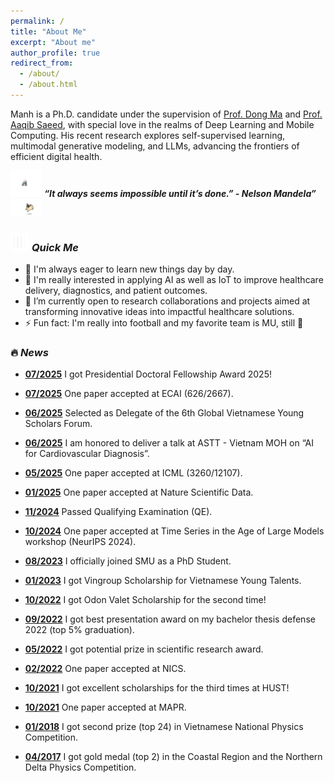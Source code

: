 ```yaml
---
permalink: /
title: "About Me"
excerpt: "About me"
author_profile: true
redirect_from: 
  - /about/
  - /about.html
---
```


<!-- Pham Hung Manh is an AI Researcher, deeply immersed in the realms of Deep Learning and Mobile Computing. My academic pursuits revolve around crafting comprehensive solutions that span the entire healthcare spectrum. Through the convergence of these technologies, I am devoted to developing end-to-end and scalable systems that empower individuals to seamlessly track their health and receive accurate diagnoses. -->
Manh is a Ph.D. candidate under the supervision of [Prof. Dong Ma](https://www.dongma.info/) and [Prof. Aaqib Saeed](https://aqibsaeed.github.io/), with special love in the realms of Deep Learning and Mobile Computing. His recent research explores self-supervised learning, multimodal generative modeling, and LLMs, advancing the frontiers of efficient digital health. 

<img src="./images/dog_2.gif" width="50" /> <b><i align="center">“It always seems impossible until it’s done.” - Nelson Mandela”</i></b> <img src="./images/dog_1.gif" width="50" />

### <img src="./images/stats.gif" width="30px"> ***Quick Me***
- 📒 I'm always eager to learn new things day by day.
- 🌟 I'm really interested in applying AI as well as IoT to improve healthcare delivery, diagnostics, and patient outcomes.
- 🤝 I’m currently open to research collaborations and projects aimed at transforming innovative ideas into impactful healthcare solutions.
- ⚡ Fun fact: I'm really into football and my favorite team is MU, still 🙂

<!-- ## <img src="./images/stats.gif" width="30px"> ***News*** -->
### 🔥 ***News***

- **[07/2025](https://drive.google.com/file/d/1k_6RQkJ49xXM-HN7lcnPVzAo8kBtd8PV/view?usp=sharing)** I got Presidential Doctoral Fellowship Award 2025!

- **[07/2025]()** One paper accepted at ECAI (626/2667).

- **[06/2025](https://globalvysa.super.site/)** Selected as Delegate of the 6th Global Vietnamese Young Scholars Forum.

- **[06/2025]()** I am honored to deliver a talk at ASTT - Vietnam MOH on “AI for Cardiovascular Diagnosis”.

- **[05/2025]()** One paper accepted at ICML (3260/12107).

- **[01/2025]()** One paper accepted at Nature Scientific Data.

- **[11/2024]()** Passed Qualifying Examination (QE).

- **[10/2024]()** One paper accepted at Time Series in the Age of Large Models workshop (NeurIPS 2024).

- **[08/2023](https://computing.smu.edu.sg/phd/students)** I officially joined SMU as a PhD Student. 

- **[01/2023](https://dantri.com.vn/khoa-hoc-cong-nghe/cham-tay-den-giac-mo-voi-hoc-bong-khoa-hoc-cong-nghe-vingroup-20230726092511696.htm?fbclid=IwAR0Zxbm5v86PFAjGbi0_azL7_ZrLHNTep_UUCpSRB189GUa0A-e-9ppcB_4)** I got Vingroup Scholarship for Vietnamese Young Talents.

- **[10/2022](http://vanmieu.gov.vn/en/cac-hoat-ong/su-kien/338/)** I got Odon Valet Scholarship for the second time!

- **[09/2022]()** I got best presentation award on my bachelor thesis defense 2022 (top 5% graduation).

- **[05/2022]()** I got potential prize in scientific research award.

- **[02/2022]()** One paper accepted at NICS.

- **[10/2021]()** I got excellent scholarships for the third times at HUST!

- **[10/2021]()** One paper accepted at MAPR.

- **[01/2018]()** I got second prize (top 24) in Vietnamese National Physics Competition.

- **[04/2017]()** I got gold medal (top 2) in the Coastal Region and the Northern Delta Physics Competition.


<!-- ### ***💻 Tech Stack***
![C++](https://img.shields.io/badge/c++-%2300599C.svg?style=for-the-badge&logo=c%2B%2B&logoColor=white) ![C](https://img.shields.io/badge/c-%2300599C.svg?style=for-the-badge&logo=c&logoColor=white) ![CSS3](https://img.shields.io/badge/css3-%231572B6.svg?style=for-the-badge&logo=css3&logoColor=white) ![HTML5](https://img.shields.io/badge/html5-%23E34F26.svg?style=for-the-badge&logo=html5&logoColor=white) ![JavaScript](https://img.shields.io/badge/javascript-%23323330.svg?style=for-the-badge&logo=javascript&logoColor=%23F7DF1E) ![Python](https://img.shields.io/badge/python-3670A0?style=for-the-badge&logo=python&logoColor=ffdd54) ![AWS](https://img.shields.io/badge/AWS-%23FF9900.svg?style=for-the-badge&logo=amazon-aws&logoColor=white) ![Cloudflare](https://img.shields.io/badge/Cloudflare-F38020?style=for-the-badge&logo=Cloudflare&logoColor=white) ![Heroku](https://img.shields.io/badge/heroku-%23430098.svg?style=for-the-badge&logo=heroku&logoColor=white) ![Express.js](https://img.shields.io/badge/express.js-%23404d59.svg?style=for-the-badge&logo=express&logoColor=%2361DAFB) ![FastAPI](https://img.shields.io/badge/FastAPI-005571?style=for-the-badge&logo=fastapi) ![Flask](https://img.shields.io/badge/flask-%23000.svg?style=for-the-badge&logo=flask&logoColor=white) ![NPM](https://img.shields.io/badge/NPM-%23000000.svg?style=for-the-badge&logo=npm&logoColor=white) ![NodeJS](https://img.shields.io/badge/node.js-6DA55F?style=for-the-badge&logo=node.js&logoColor=white) ![React](https://img.shields.io/badge/react-%2320232a.svg?style=for-the-badge&logo=react&logoColor=%2361DAFB) ![Nginx](https://img.shields.io/badge/nginx-%23009639.svg?style=for-the-badge&logo=nginx&logoColor=white) ![Jenkins](https://img.shields.io/badge/jenkins-%232C5263.svg?style=for-the-badge&logo=jenkins&logoColor=white) ![MongoDB](https://img.shields.io/badge/MongoDB-%234ea94b.svg?style=for-the-badge&logo=mongodb&logoColor=white) ![Postgres](https://img.shields.io/badge/postgres-%23316192.svg?style=for-the-badge&logo=postgresql&logoColor=white) ![PyTorch](https://img.shields.io/badge/PyTorch-%23EE4C2C.svg?style=for-the-badge&logo=PyTorch&logoColor=white) ![Docker](https://img.shields.io/badge/docker-%230db7ed.svg?style=for-the-badge&logo=docker&logoColor=white) ![Arduino](https://img.shields.io/badge/-Arduino-00979D?style=for-the-badge&logo=Arduino&logoColor=white) ![CMake](https://img.shields.io/badge/CMake-%23008FBA.svg?style=for-the-badge&logo=cmake&logoColor=white) ![Kubernetes](https://img.shields.io/badge/kubernetes-%23326ce5.svg?style=for-the-badge&logo=kubernetes&logoColor=white) ![Jira](https://img.shields.io/badge/jira-%230A0FFF.svg?style=for-the-badge&logo=jira&logoColor=white) ![Terraform](https://img.shields.io/badge/terraform-%235835CC.svg?style=for-the-badge&logo=terraform&logoColor=white) 
 -->
